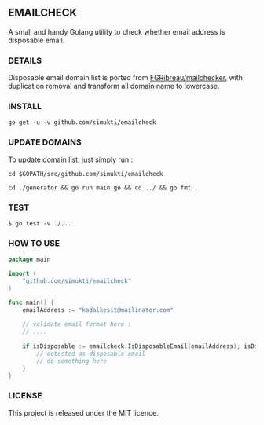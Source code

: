 ## EMAILCHECK
A small and handy Golang utility to check whether email address is disposable email.

### DETAILS
Disposable email domain list is ported from [FGRibreau/mailchecker](https://github.com/FGRibreau/mailchecker/blob/master/list.json), with duplication removal and transform all domain name to lowercase.

### INSTALL
`go get -u -v github.com/simukti/emailcheck`

### UPDATE DOMAINS
To update domain list, just simply run :
```
cd $GOPATH/src/github.com/simukti/emailcheck

cd ./generator && go run main.go && cd ../ && go fmt .
```

### TEST
`$ go test -v ./...`

### HOW TO USE
```go
package main

import (
    "github.com/simukti/emailcheck"
)

func main() {
    emailAddress := "kadalkesit@mailinator.com"
    
    // validate email format here :
    // ....
    
    if isDisposable := emailcheck.IsDisposableEmail(emailAddress); isDisposable {
        // detected as disposable email
        // do something here    
    }
}
```

### LICENSE
This project is released under the MIT licence.